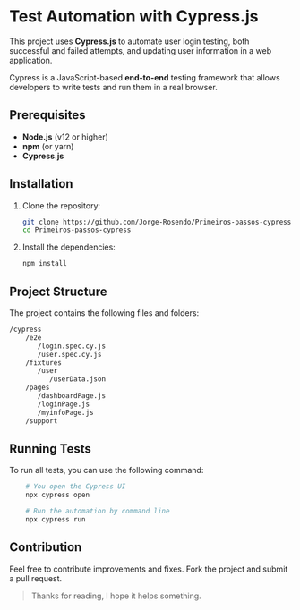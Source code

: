 # Test Automation with Cypress.js

This project uses **Cypress.js** to automate user login testing, both successful and failed attempts, and updating user information in a web application. 

Cypress is a JavaScript-based **end-to-end** testing framework that allows developers to write tests and run them in a real browser.

## Prerequisites

- **Node.js** (v12 or higher)
- **npm** (or yarn)
- **Cypress.js**

## Installation

1. Clone the repository:
   ```bash
   git clone https://github.com/Jorge-Rosendo/Primeiros-passos-cypress.git
   cd Primeiros-passos-cypress
   ```
2. Install the dependencies:
    ```bash
    npm install
    ```

## Project Structure

The project contains the following files and folders:
```bash
/cypress
    /e2e
       /login.spec.cy.js
       /user.spec.cy.js
    /fixtures
       /user
          /userData.json
    /pages
       /dashboardPage.js
       /loginPage.js
       /myinfoPage.js
    /support
```
    
## Running Tests
To run all tests, you can use the following command:
```bash
    # You open the Cypress UI
    npx cypress open
```
```bash
    # Run the automation by command line
    npx cypress run
```
## Contribution
Feel free to contribute improvements and fixes. Fork the project and submit a pull request.

>Thanks for reading, I hope it helps something.
